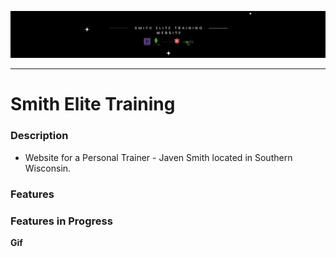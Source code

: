 
![Logo of the Project](/img/smith_elite_training.png)

---

# Smith Elite Training

### Description
- Website for a Personal Trainer - Javen Smith located in Southern Wisconsin.

### Features


### Features in Progress


**Gif**




